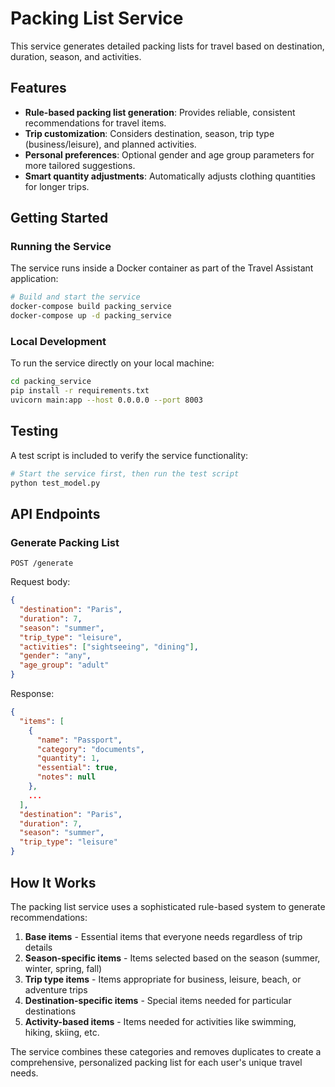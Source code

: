 # Packing List Service

This service generates detailed packing lists for travel based on destination, duration, season, and activities.

## Features

- **Rule-based packing list generation**: Provides reliable, consistent recommendations for travel items.
- **Trip customization**: Considers destination, season, trip type (business/leisure), and planned activities.
- **Personal preferences**: Optional gender and age group parameters for more tailored suggestions.
- **Smart quantity adjustments**: Automatically adjusts clothing quantities for longer trips.

## Getting Started

### Running the Service

The service runs inside a Docker container as part of the Travel Assistant application:

```bash
# Build and start the service
docker-compose build packing_service
docker-compose up -d packing_service
```

### Local Development

To run the service directly on your local machine:

```bash
cd packing_service
pip install -r requirements.txt
uvicorn main:app --host 0.0.0.0 --port 8003
```

## Testing

A test script is included to verify the service functionality:

```bash
# Start the service first, then run the test script
python test_model.py
```

## API Endpoints

### Generate Packing List

```
POST /generate
```

Request body:
```json
{
  "destination": "Paris",
  "duration": 7,
  "season": "summer",
  "trip_type": "leisure",
  "activities": ["sightseeing", "dining"],
  "gender": "any",
  "age_group": "adult"
}
```

Response:
```json
{
  "items": [
    {
      "name": "Passport",
      "category": "documents",
      "quantity": 1,
      "essential": true,
      "notes": null
    },
    ...
  ],
  "destination": "Paris",
  "duration": 7,
  "season": "summer",
  "trip_type": "leisure"
}
```

## How It Works

The packing list service uses a sophisticated rule-based system to generate recommendations:

1. **Base items** - Essential items that everyone needs regardless of trip details
2. **Season-specific items** - Items selected based on the season (summer, winter, spring, fall)
3. **Trip type items** - Items appropriate for business, leisure, beach, or adventure trips
4. **Destination-specific items** - Special items needed for particular destinations
5. **Activity-based items** - Items needed for activities like swimming, hiking, skiing, etc.

The service combines these categories and removes duplicates to create a comprehensive, 
personalized packing list for each user's unique travel needs. 